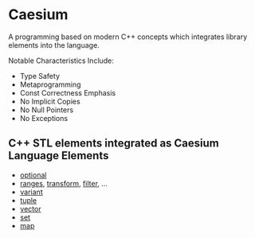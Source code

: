 # Caesium

A programming based on modern C++ concepts which integrates library elements into the language.

Notable Characteristics Include:
- Type Safety
- Metaprogramming
- Const Correctness Emphasis
- No Implicit Copies
- No Null Pointers
- No Exceptions

## C++ STL elements integrated as Caesium Language Elements
- [optional](https://en.cppreference.com/w/cpp/utility/optional)
- [ranges](https://en.cppreference.com/w/cpp/ranges), [transform](https://en.cppreference.com/w/cpp/ranges/transform_view), [filter](https://en.cppreference.com/w/cpp/ranges/filter_view), ...
- [variant](https://en.cppreference.com/w/cpp/utility/variant)
- [tuple](https://en.cppreference.com/w/cpp/utility/tuple)
- [vector](https://en.cppreference.com/w/cpp/container/vector)
- [set](https://en.cppreference.com/w/cpp/container/unordered_set)
- [map](https://en.cppreference.com/w/cpp/container/unordered_map)
